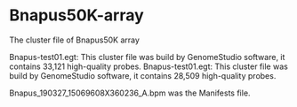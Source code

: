 # Bnapus50K-array
The cluster file of Bnapus50K array

Bnapus-test01.egt: This cluster file was build by GenomeStudio software, it contains 33,121 high-quality probes.
Bnapus-test01.egt: This cluster file was build by GenomeStudio software, it contains 28,509 high-quality probes.

Bnapus_190327_15069608X360236_A.bpm was the Manifests file.
